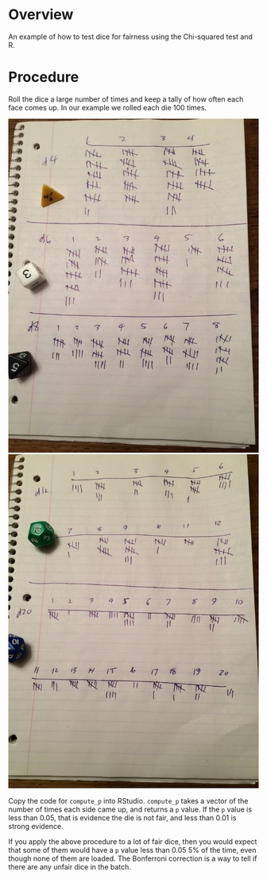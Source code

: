 # Overview

An example of how to test dice for fairness using the Chi-squared test and R.

# Procedure

Roll the dice a large number of times and keep a tally of how often
each face comes up.  In our example we rolled each die 100 times.

<img src="https://raw.githubusercontent.com/weatherspud/are-dice-fair/master/die_results.jpg">

<img src="https://raw.githubusercontent.com/weatherspud/are-dice-fair/master/die_results2.jpg">

Copy the code for `compute_p` into RStudio.  `compute_p` takes a
vector of the number of times each side came up, and returns a `p`
value.  If the `p` value is less than 0.05, that is evidence the die
is not fair, and less than 0.01 is strong evidence.

If you apply the above procedure to a lot of fair dice, then you would
expect that some of them would have a `p` value less than 0.05 5% of
the time, even though none of them are loaded.  The Bonferroni correction
is a way to tell if there are any unfair dice in the batch.  
